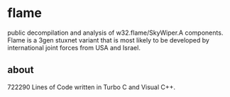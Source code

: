 # flame
public decompilation and analysis of w32.flame/SkyWiper.A components. Flame is a 3gen stuxnet variant that is most likely to be developed by international joint forces from USA and Israel.

## about

722290 Lines of Code written in Turbo C and Visual C++. 

